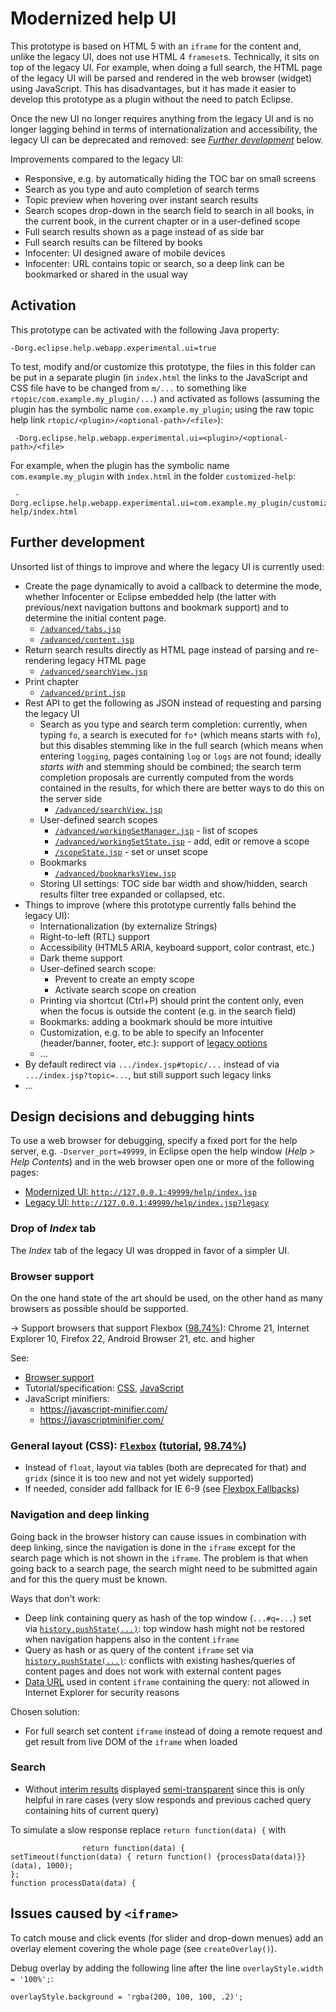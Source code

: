 # Modernized help UI

This prototype is based on HTML 5 with an `iframe` for the content and, unlike
the legacy UI, does not use HTML 4 `frameset`s. Technically, it sits on top of
the legacy UI. For example, when doing a full search, the HTML page of the
legacy UI will be parsed and rendered in the web browser (widget) using
JavaScript. This has disadvantages, but it has made it easier to develop this
prototype as a plugin without the need to patch Eclipse.

Once the new UI no longer requires anything from the legacy UI and is no longer
lagging behind in terms of internationalization and accessibility, the legacy UI
can be deprecated and removed: see [_Further development_](#further-development)
below.

Improvements compared to the legacy UI:
* Responsive, e.g. by automatically hiding the TOC bar on small screens
* Search as you type and auto completion of search terms
* Topic preview when hovering over instant search results
* Search scopes drop-down in the search field to search in all books, in the
  current book, in the current chapter or in a user-defined scope
* Full search results shown as a page instead of as side bar
* Full search results can be filtered by books
* Infocenter: UI designed aware of mobile devices
* Infocenter: URL contains topic or search, so a deep link can be bookmarked or
  shared in the usual way


## Activation

This prototype can be activated with the following Java property:

    -Dorg.eclipse.help.webapp.experimental.ui=true

To test, modify  and/or customize this prototype, the files in this folder can
be put in a separate plugin (in `index.html` the links to the JavaScript and
CSS file have to be changed from `m/...` to something like
`rtopic/com.example.my_plugin/...`) and activated as follows (assuming
the plugin has the symbolic name `com.example.my_plugin`; using the raw
topic help link `rtopic/<plugin>/<optional-path>/<file>`):

     -Dorg.eclipse.help.webapp.experimental.ui=<plugin>/<optional-path>/<file>

For example, when the plugin has the symbolic name `com.example.my_plugin` with
`index.html` in the folder `customized-help`:

     -Dorg.eclipse.help.webapp.experimental.ui=com.example.my_plugin/customized-help/index.html


## Further development

Unsorted list of things to improve and where the legacy UI is currently used:
* Create the page dynamically to avoid a callback to determine the mode, whether
Infocenter or Eclipse embedded help (the latter with previous/next navigation
buttons and  bookmark support) and to determine the initial content page.
    * [`/advanced/tabs.jsp`](http://127.0.0.1:49999/help/advanced/tabs.jsp)
    * [`/advanced/content.jsp`](http://127.0.0.1:49999/help/advanced/content.jsp)
* Return search results directly as HTML page instead of parsing and re-rendering legacy HTML page
    * [`/advanced/searchView.jsp`](http://127.0.0.1:49999/help/advanced/searchView.jsp?showSearchCategories=false&searchWord=test&maxHits=500)
* Print chapter
    * [`/advanced/print.jsp`](127.0.0.1:49999/help/advanced/print.jsp?topic=/../nav/0)
* Rest API to get the following as JSON instead of requesting and parsing the legacy UI
    * Search as you type and search term completion: currently, when typing `fo`, a search is executed for `fo*` (which means starts with `fo`), but this disables stemming like in the full search (which means when entering `logging`, pages containing `log` or `logs` are not found; ideally _starts with_ and stemming should be combined; the search term completion proposals are currently computed from the words contained in the results, for which there are better ways to do this on the server side
        * [`/advanced/searchView.jsp`](http://127.0.0.1:49999/help/advanced/searchView.jsp?showSearchCategories=false&searchWord=test*&maxHits=7)
    * User-defined search scopes
        * [`/advanced/workingSetManager.jsp`](http://127.0.0.1:49999/help/advanced/workingSetManager.jsp) - list of scopes
        * [`/advanced/workingSetState.jsp`](http://127.0.0.1:49999/help/advanced/workingSetState.jsp?operation=add&workingSet=example_scope) - add, edit or remove a scope
        * [`/scopeState.jsp`](http://127.0.0.1:49999/scopeState.jsp?workingSet=) - set or unset scope
    * Bookmarks
        * [`/advanced/bookmarksView.jsp`](127.0.0.1:49999/help/advanced/print.jsp?topic=/../nav/0)
    * Storing UI settings: TOC side bar width and show/hidden, search results filter tree expanded or collapsed, etc.
* Things to improve (where this prototype currently falls behind the legacy UI):
    * Internationalization (by externalize Strings)
    * Right-to-left (RTL) support
    * Accessibility (HTML5 ARIA, keyboard support, color contrast, etc.)
    * Dark theme support
    * User-defined search scope:
        * Prevent to create an empty scope
        * Activate search scope on creation
    * Printing via shortcut (Ctrl+P) should print the content
      only, even when the focus is outside the content (e.g. in
      the search field)
    * Bookmarks: adding a bookmark should be more intuitive
    * Customization, e.g. to be able to specify an Infocenter
      (header/banner, footer, etc.): support of
      [legacy options](https://help.eclipse.org/latest/topic/org.eclipse.platform.doc.isv/guide/ua_help_setup_preferences.htm)
    * ...
* By default redirect via `.../index.jsp#topic/...` instead of via `.../index.jsp?topic=...`, but still support such legacy links
* ...


## Design decisions and debugging hints

To use a web browser for debugging, specify a fixed port for the help server,
e.g. `-Dserver_port=49999`, in Eclipse open the help window
(_Help > Help Contents_) and in the web browser open one or more of the
following pages:
* [Modernized UI: `http://127.0.0.1:49999/help/index.jsp`](http://127.0.0.1:49999/help/index.jsp)
* [Legacy UI: `http://127.0.0.1:49999/help/index.jsp?legacy`](http://127.0.0.1:49999/help/index.jsp?legacy)


### Drop of _Index_ tab

The _Index_ tab of the legacy UI was dropped in favor of a simpler UI.


### Browser support

On the one hand state of the art should be used, on the other hand as many
browsers as possible should be supported.

&#8594; Support browsers that support Flexbox ([98.74%](https://caniuse.com/#feat=flexbox)):
Chrome 21, Internet Explorer 10, Firefox 22, Android Browser 21, etc. and higher

See:
* [Browser support](https://caniuse.com/)
* Tutorial/specification: [CSS](https://www.w3schools.com/csS/default.asp),
  [JavaScript](https://www.w3schools.com/js/default.asp)
* JavaScript minifiers:
  * https://javascript-minifier.com/
  * https://javascriptminifier.com/


### General layout (CSS): [`Flexbox`](https://www.w3schools.com/csS/css3_flexbox.asp) ([tutorial](https://css-tricks.com/snippets/css/a-guide-to-flexbox/), [98.74%](https://caniuse.com/#feat=flexbox))

* Instead of `float`, layout via tables (both are deprecated for that) and `gridx` (since it is too new and not yet widely supported)
* If needed, consider add fallback for IE 6-9 (see [Flexbox Fallbacks](http://maddesigns.de/flexbox-fallbacks-2670.html))


### Navigation and deep linking

Going back in the browser history can cause issues in combination with deep linking, since the navigation is done in
the `iframe` except for the search page which is not shown in the `iframe`.
The problem is that when going back to a search page, the search might need to be submitted again and for this the
query must be known.

Ways that don't work:

* Deep link containing query as hash of the top window (`...#q=...`) set via
  [`history.pushState(...)`](https://developer.mozilla.org/en-US/docs/Web/API/History/pushState):
  top window hash might not be restored when navigation happens also in the content `iframe`
* Query as hash or as query of the content `iframe` set via
  [`history.pushState(...)`](https://developer.mozilla.org/en-US/docs/Web/API/History/pushState):
  conflicts with existing hashes/queries of content pages and does not work with external content pages
* [Data URL](https://developer.mozilla.org/en-US/docs/Web/HTTP/Basics_of_HTTP/Data_URIs) used in content `iframe`
  containing the query: not allowed in Internet Explorer for security reasons

Chosen solution:

* For full search set content `iframe` instead of doing a remote request and get
  result from live DOM of the `iframe` when loaded


### Search

* Without [interim results](https://github.com/howlger/Eclipse-Help-Modernized/blob/541481f486008f665244446052d2a7e6d147223c/de.agilantis.help_ui_modernized/index.js#L482-L513) displayed [semi-transparent](https://github.com/howlger/Eclipse-Help-Modernized/blob/541481f486008f665244446052d2a7e6d147223c/de.agilantis.help_ui_modernized/index.js#L607) since this is only helpful in rare cases (very slow responds and previous cached query containing hits of current query)

To simulate a slow response replace `return function(data) {` with

```
                return function(data) {
setTimeout(function(data) { return function() {processData(data)}}(data), 1000);
};
function processData(data) {
```


## Issues caused by `<iframe>`

To catch mouse and click events (for slider and drop-down menues) add an overlay element covering the whole page (see `createOverlay()`).

Debug overlay by adding the following line after the line `overlayStyle.width = '100%';`:

```
overlayStyle.background = 'rgba(200, 100, 100, .2)';
```
